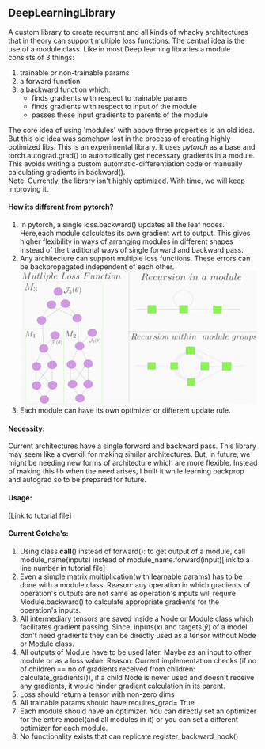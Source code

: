 ## DeepLearningLibrary

A custom library to create recurrent and all kinds of whacky architectures that in theory can support multiple loss functions.
The central idea is the use of a module class. Like in most Deep learning libraries a module consists of 3 things:
1. trainable or non-trainable params
2. a forward function
3. a backward function which:
    * finds gradients with respect to trainable params
    * finds gradients with respect to input of the module
    * passes these input gradients to parents of the module

The core idea of using 'modules' with above three properties is an old idea. But this old idea was somehow lost in the process of creating highly optimized libs. This is an experimental library. It uses *pytorch* as a base and torch.autograd.grad() to automatically get necessary gradients in a module. This avoids writing a custom automatic-differentiation code or manually calculating gradients in backward(). </br>
Note: Currently, the library isn't highly optimized. With time, we will keep improving it. 

#### How its different from pytorch?
1. In pytorch, a single loss.backward() updates all the leaf nodes. Here,each module calculates its own gradient wrt to output. This gives higher flexibility in ways of arranging modules in different shapes instead of the traditional ways of single forward and backward pass.
2. Any architecture can support multiple loss functions. These errors can be backpropagated independent of each other. ![Image on above 2 points](https://raw.githubusercontent.com/akashe/gifsandvids/main/possible%20architectures.jpg)
3. Each module can have its own optimizer or different update rule.


#### Necessity:
Current architectures have a single forward and backward pass. This library may seem like a overkill for making similar architectures. But, in future, we might be needing new forms of architecture which are more flexible. Instead of making this lib when
the need arises, I built it while learning backprop and autograd so to be prepared for future.


#### Usage:
[Link to tutorial file]

#### Current Gotcha's:
1. Using class.__call__() instead of forward(): to get output of a module, call module_name(inputs) instead of module_name.forward(input)[link to a line number in tutorial file]
2. Even a simple matrix multiplication(with learnable params) has to be done with a module class. Reason: any operation in which gradients of operation's outputs are not same as operation's inputs will require Module.backward() to calculate
   appropriate gradients for the operation's inputs.
3. All intermediary tensors are saved inside a Node or Module class which facilitates gradient passing. Since, inputs($x$) and targets($\bar{y}$) of a model don't need gradients they can be directly used as a tensor without Node or Module class.  
3. All outputs of Module have to be used later. Maybe as an input to other module or as a loss value. Reason: Current implementation checks (if no of children == no of gradients received from children: calculate_gradients()), if a child Node is never used and doesn't receive any gradients, it
   would hinder gradient calculation in its parent.
4. Loss should return a tensor with non-zero dims 
5. All trainable params should have requires_grad= True
6. Each module should have an optimizer. You can directly set an optimizer for the entire model(and all modules in it) or you can set a different optimizer for each module.
7. No functionality exists that can replicate register_backward_hook()






